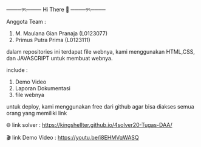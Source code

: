 ────୨ৎ────
Hi There 👋
────୨ৎ────

Anggota Team :
1. M. Maulana Gian Pranaja  (L0123077)
2. Primus Putra Prima       (L0123111)

dalam repositories ini terdapat file webnya, kami menggunakan HTML,CSS, dan JAVASCRIPT untuk membuat webnya.

include : 
1. Demo Video 
2. Laporan Dokumentasi
3. file webnya

untuk deploy, kami menggunakan free dari github agar bisa diakses semua orang yang memiliki link

🌐 link solver : https://kingshellter.github.io/4solver20-Tugas-DAA/

🎬 link Demo Video : https://youtu.be/i8EHMVqWASQ
